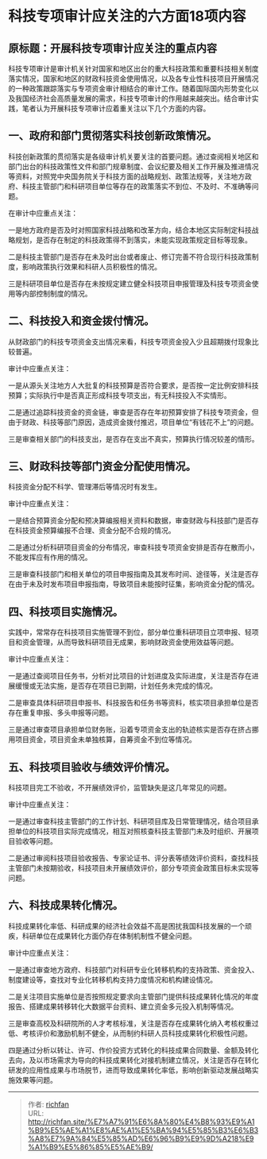 # 科技专项审计应关注的六方面18项内容


## 原标题：开展科技专项审计应关注的重点内容

科技专项审计是审计机关针对国家和地区出台的重大科技政策和重要科技相关制度落实情况，国家和地区的财政科技资金使用情况，以及各专业性科技项目开展情况的一种政策跟踪落实与专项资金审计相结合的审计工作。随着国际国内形势变化以及我国经济社会高质量发展的需求，科技专项审计的作用越来越突出。结合审计实践，笔者认为开展科技专项审计应着重关注以下几个方面的内容。

## 一、政府和部门贯彻落实科技创新政策情况。

科技创新政策的贯彻落实是各级审计机关要关注的首要问题。通过查阅相关地区和部门出台的科技政策性文件和部门规章制度、会议纪要及相关工作开展及推进情况等资料，对照党中央国务院关于科技方面的战略规划、政策法规等，关注地方政府、科技主管部门和科研项目单位等存在的政策落实不到位、不及时、不准确等问题。

在审计中应重点关注：

一是地方政府是否及时对照国家科技战略和改革方向，结合本地区实际制定科技战略规划，是否存在制定的科技政策得不到落实，未能实现政策规定目标等现象。

二是科技主管部门是否存在未及时出台或者废止、修订完善不符合现行科技政策制度，影响政策执行效果和科研人员积极性的情况。

三是科研项目单位是否存在未按规定建立健全科技项目申报管理及科技专项资金使用等内部控制制度的情况。

## 二、科技投入和资金拨付情况。

从财政部门的科技专项资金支出情况来看，科技专项资金投入少且超期拨付现象比较普遍。

审计中应重点关注：

一是从源头关注地方人大批复的科技预算是否符合要求，是否按一定比例安排科技预算；实际执行中是否真正形成科技专项支出，有无科技投入不实情形。

二是通过追踪科技资金的资金链，审查是否存在年初预算安排了科技专项资金，但由于财政、科技等部门原因，造成资金拨付推迟，项目单位“有钱花不上”的问题。

三是审查相关部门的科技支出，是否存在支出不真实，预算执行情况较差的情形。

## 三、财政科技等部门资金分配使用情况。

科技资金分配不科学、管理滞后等情况时有发生。

审计中应重点关注：

一是结合预算资金分配和预决算编报相关资料和数据，审查财政与科技部门是否存在科技资金预算编报不合理、资金分配不合规的情况。

二是通过分析科研项目资金的分布情况，审查科技专项资金安排是否存在散而小，不能发挥应有作用的情况。

三是审查科技部门和相关单位的项目申报指南及其发布时间、途径等，关注是否存在由于未及时发布项目申报指南，导致项目未能按时征集，影响资金分配的情况。

## 四、科技项目实施情况。

实践中，常常存在科技项目实施管理不到位，部分单位重科研项目立项申报、轻项目和资金管理，从而导致科研项目无成果，影响财政资金使用效益等问题。

审计中应重点关注：

一是通过查阅项目任务书，分析对比项目的计划进度及实际进度，关注是否存在进展缓慢或无法实施，是否存在项目已到期，计划任务未完成的情况。

二是审查具体科研项目申报书、科技报告和任务书等资料，核实项目承担单位是否存在重复申报、多头申报等问题。

三是通过审查项目承担单位财务账，沿着专项资金支出的轨迹核实是否存在挤占挪用项目资金，项目资金未单独核算，自筹资金不到位等情况。

## 五、科技项目验收与绩效评价情况。

科技项目完工不验收，不开展绩效评价，监管缺失是这几年常见的问题。

审计中应重点关注：

一是通过审查科技主管部门的工作计划、科研项目库及日常管理情况，结合项目承担单位的科技项目实际完成情况，相互对照核查科技主管部门未及时组织、开展项目验收等问题。

二是通过审阅科技项目验收报告、专家论证书、评分表等绩效评价资料，查找科技主管部门未按期验收，科技项目未开展绩效评价，部分专项资金政策目标未实现等问题。

## 六、科技成果转化情况。

科技成果转化率低、科研成果的经济社会效益不高是困扰我国科技发展的一个顽疾，科研单位在成果转化方面仍存在体制机制性不健全问题。

审计中应重点关注：

一是通过审查地方政府、科技部门对科研专业化转移机构的支持政策、资金投入、制度建设等，查找对专业化转移机构支持力度情况和机构建设情况。

二是关注项目实施单位是否按照规定要求向主管部门提供科技成果转化情况的年度报告、搭建成果转移转化大数据平台资料、建立资金多元投入机制等情况。

三是审查高校及科研院所的人才考核标准，关注是否存在成果转化纳入考核权重过低、考核评价和激励机制不健全，从而制约科研人员科技成果转化积极性问题。

四是通过分析以转让、许可、作价投资方式转化的科技成果合同数量、金额及转化去向，及以市场需求为导向的科技成果转化对接机制建立情况，关注是否存在转化研发的应用性成果与市场脱节，进而导致成果转化率低，影响创新驱动发展战略实施效果等问题。

---

> 作者: [richfan](https://richfan.site/)  
> URL: http://richfan.site/%E7%A7%91%E6%8A%80%E4%B8%93%E9%A1%B9%E5%AE%A1%E8%AE%A1%E5%BA%94%E5%85%B3%E6%B3%A8%E7%9A%84%E5%85%AD%E6%96%B9%E9%9D%A218%E9%A1%B9%E5%86%85%E5%AE%B9/  


